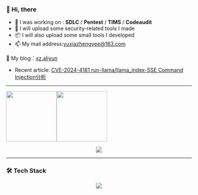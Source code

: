 ### 👋 Hi, there

- 🧠 I was working on : **SDLC** / **Pentest** / **TIMS**  / **Codeaudit**
- 🚀 I will upload some security-related tools I made  
- 📦 I will also upload some small tools I developed  
- 📫 My mail address:yuxiazhengyee@163.com
  
🔗 My blog：[xz.aliyun](https://xz.aliyun.com/users/93506/news)
- Recent article: [CVE-2024-4181 run-llama/llama_index-SSE Command Injection分析](https://xz.aliyun.com/news/16025)

---


<img align="" height="137px" src="https://github-readme-stats.vercel.app/api?username=yux1azhengye&hide_title=true&hide_border=true&show_icons=true&include_all_commits=true&line_height=21&theme=radical&locale=cn" /><img align="" height="137px"  src="https://github-readme-stats.vercel.app/api/top-langs/?username=yux1azhengye&hide_title=true&hide_border=true&layout=compact&theme=radical&locale=cn" />



<p align="center">
  <img src="https://github-profile-trophy.vercel.app/?username=yux1azhengye&theme=radical&no-frame=true&no-bg=true&margin-w=10" />
</p>

---

### 🛠️ Tech Stack

<p align="center">
  <img src="https://skillicons.dev/icons?i=vscode,markdown,html,css,js,bootstrap,ts,cpp,java,py,idea,go,redis,mysql,mongodb,vue,nodejs,linux,docker,github,git,bash,raspberrypi,gitlab,windows,wordpress,stackoverflow,twitter" />
</p>
